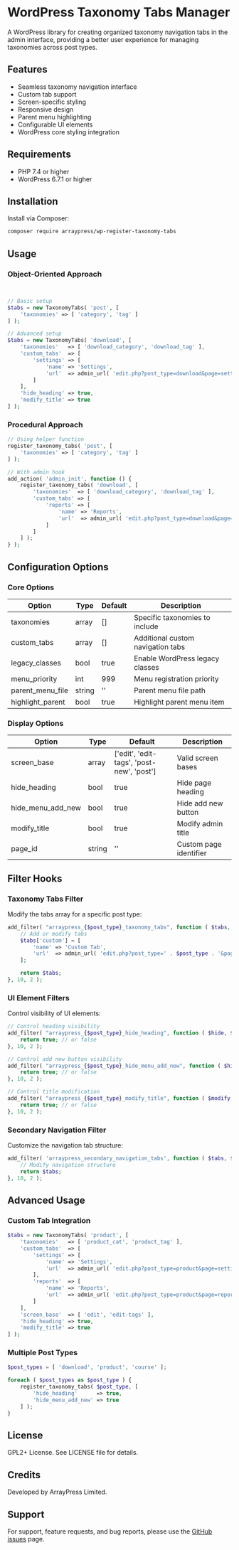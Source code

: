 # WordPress Taxonomy Tabs Manager

A WordPress library for creating organized taxonomy navigation tabs in the admin interface, providing a better user experience for managing taxonomies across post types.

## Features

- Seamless taxonomy navigation interface
- Custom tab support
- Screen-specific styling
- Responsive design
- Parent menu highlighting
- Configurable UI elements
- WordPress core styling integration

## Requirements

- PHP 7.4 or higher
- WordPress 6.7.1 or higher

## Installation

Install via Composer:

```bash
composer require arraypress/wp-register-taxonomy-tabs
```

## Usage

### Object-Oriented Approach

```php


// Basic setup
$tabs = new TaxonomyTabs( 'post', [
	'taxonomies' => [ 'category', 'tag' ]
] );

// Advanced setup
$tabs = new TaxonomyTabs( 'download', [
	'taxonomies'   => [ 'download_category', 'download_tag' ],
	'custom_tabs'  => [
		'settings' => [
			'name' => 'Settings',
			'url'  => admin_url( 'edit.php?post_type=download&page=settings' )
		]
	],
	'hide_heading' => true,
	'modify_title' => true
] );
```

### Procedural Approach

```php
// Using helper function
register_taxonomy_tabs( 'post', [
	'taxonomies' => [ 'category', 'tag' ]
] );

// With admin hook
add_action( 'admin_init', function () {
	register_taxonomy_tabs( 'download', [
		'taxonomies'  => [ 'download_category', 'download_tag' ],
		'custom_tabs' => [
			'reports' => [
				'name' => 'Reports',
				'url'  => admin_url( 'edit.php?post_type=download&page=reports' )
			]
		]
	] );
} );
```

## Configuration Options

### Core Options

| Option | Type | Default | Description |
|--------|------|---------|-------------|
| taxonomies | array | [] | Specific taxonomies to include |
| custom_tabs | array | [] | Additional custom navigation tabs |
| legacy_classes | bool | true | Enable WordPress legacy classes |
| menu_priority | int | 999 | Menu registration priority |
| parent_menu_file | string | '' | Parent menu file path |
| highlight_parent | bool | true | Highlight parent menu item |

### Display Options

| Option | Type | Default | Description |
|--------|------|---------|-------------|
| screen_base | array | ['edit', 'edit-tags', 'post-new', 'post'] | Valid screen bases |
| hide_heading | bool | true | Hide page heading |
| hide_menu_add_new | bool | true | Hide add new button |
| modify_title | bool | true | Modify admin title |
| page_id | string | '' | Custom page identifier |

## Filter Hooks

### Taxonomy Tabs Filter

Modify the tabs array for a specific post type:

```php
add_filter( "arraypress_{$post_type}_taxonomy_tabs", function ( $tabs, $post_type ) {
	// Add or modify tabs
	$tabs['custom'] = [
		'name' => 'Custom Tab',
		'url'  => admin_url( 'edit.php?post_type=' . $post_type . '&page=custom' )
	];

	return $tabs;
}, 10, 2 );
```

### UI Element Filters

Control visibility of UI elements:

```php
// Control heading visibility
add_filter( "arraypress_{$post_type}_hide_heading", function ( $hide, $post_type ) {
	return true; // or false
}, 10, 2 );

// Control add new button visibility
add_filter( "arraypress_{$post_type}_hide_menu_add_new", function ( $hide, $post_type ) {
	return true; // or false
}, 10, 2 );

// Control title modification
add_filter( "arraypress_{$post_type}_modify_title", function ( $modify, $post_type ) {
	return true; // or false
}, 10, 2 );
```

### Secondary Navigation Filter

Customize the navigation tab structure:

```php
add_filter( 'arraypress_secondary_navigation_tabs', function ( $tabs, $page_id ) {
	// Modify navigation structure
	return $tabs;
}, 10, 2 );
```

## Advanced Usage

### Custom Tab Integration

```php
$tabs = new TaxonomyTabs( 'product', [
	'taxonomies'   => [ 'product_cat', 'product_tag' ],
	'custom_tabs'  => [
		'settings' => [
			'name' => 'Settings',
			'url'  => admin_url( 'edit.php?post_type=product&page=settings' )
		],
		'reports'  => [
			'name' => 'Reports',
			'url'  => admin_url( 'edit.php?post_type=product&page=reports' )
		]
	],
	'screen_base'  => [ 'edit', 'edit-tags' ],
	'hide_heading' => true,
	'modify_title' => true
] );
```

### Multiple Post Types

```php
$post_types = [ 'download', 'product', 'course' ];

foreach ( $post_types as $post_type ) {
	register_taxonomy_tabs( $post_type, [
		'hide_heading'      => true,
		'hide_menu_add_new' => true
	] );
}
```

## License

GPL2+ License. See LICENSE file for details.

## Credits

Developed by ArrayPress Limited.

## Support

For support, feature requests, and bug reports, please use the [GitHub issues](https://github.com/arraypress/wp-taxonomy-tabs/issues) page.